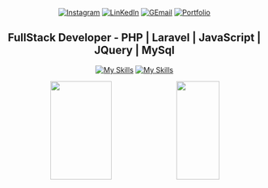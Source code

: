 <div align="center"> 

  [![Instagram](https://img.shields.io/badge/Instagram-E4405F?style=for-the-badge&logo=instagram&logoColor=white)](https://www.instagram.com/_davijulio/)
[![LinKedIn](https://img.shields.io/badge/LinkedIn-0077B5?style=for-the-badge&logo=linkedin&logoColor=white)](https://www.linkedin.com/in/davi-j%C3%BAlio-801801240/)
[![GEmail](https://img.shields.io/badge/Gmail-D14836?style=for-the-badge&logo=gmail&logoColor=white)](https://mail.google.com/mail/u/0/#inbox?compose=new)
[![Portfolio](https://img.shields.io/badge/Portfolio-%23000000.svg?style=for-the-badge&logo=firefox&logoColor=#FF7139)](https://portfolio-davi.netlify.app/)

</div>

<div  align="center">
  <h2>FullStack Developer - PHP | Laravel | JavaScript | JQuery | MySql</h2> 
</div>


<div  align="center" display="inline-block">
  
[![My Skills](https://skillicons.dev/icons?i=php,laravel,javascript,jquery,mysql)](https://skillicons.dev)
[![My Skills](https://skillicons.dev/icons?i=html,css,bootstrap,vscode,git&theme=light)](https://skillicons.dev)

</div>


<div align="center">

<img width="49%" height="195px" src="https://github-readme-stats.vercel.app/api?username=Davi-Julio&count_private=true&include_all_commits=true&show_icons=true&theme=dracula&hide_border=false&show_owner=true"/>
    <img width="41%" height="195px" src="https://github-readme-stats.vercel.app/api/top-langs/?username=Davi-Julio&theme=dracula&hide_border=false&&layout=compact"/>
</div>












